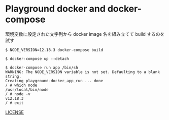 # Playground docker and docker-compose

環境変数に設定された文字列から docker image 名を組み立てて build するのを試す

```console
$ NODE_VERSION=12.18.3 docker-compose build 

$ docker-compose up --detach

$ docker-compose run app /bin/sh
WARNING: The NODE_VERSION variable is not set. Defaulting to a blank string.
Creating playground-docker_app_run ... done
/ # which node
/usr/local/bin/node
/ # node -v
v12.18.3
/ # exit
```

[LICENSE](./LICENSE)

